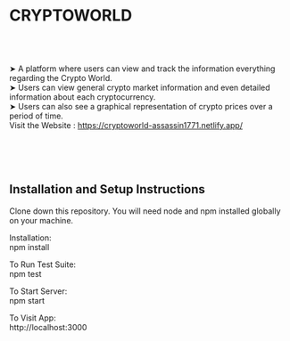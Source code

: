 # CRYPTOWORLD

<br><br>  
➤ A platform where users can view and track the information everything regarding the Crypto World.
<br>
➤ Users can view general crypto market information and even detailed information about each cryptocurrency.
<br>
➤ Users can also see a graphical representation of crypto prices over a period of time.
<br>
Visit the Website : https://cryptoworld-assassin1771.netlify.app/

<!-- <img src="SS/Screenshot (376).png"> -->
<br>
<br>
<br>

## Installation and Setup Instructions

Clone down this repository. You will need node and npm installed globally on your machine.

Installation:
<br>
npm install

To Run Test Suite:
<br>
npm test

To Start Server:
<br>
npm start

To Visit App:
<br>
http://localhost:3000
<br>
<br>
<br>

